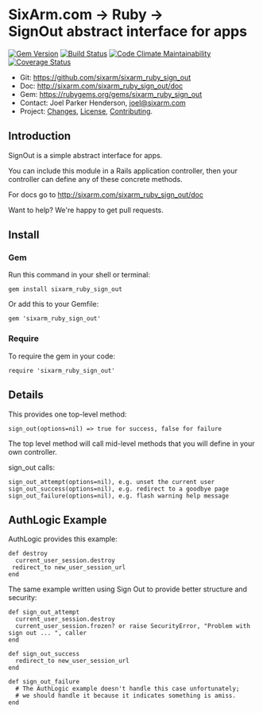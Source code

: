 # SixArm.com → Ruby → <br> SignOut abstract interface for apps

<!--header-open-->

[![Gem Version](https://badge.fury.io/rb/sixarm_ruby_sign_out.svg)](http://badge.fury.io/rb/sixarm_ruby_sign_out)
[![Build Status](https://travis-ci.org/SixArm/sixarm_ruby_sign_out.png)](https://travis-ci.org/SixArm/sixarm_ruby_sign_out)
[![Code Climate Maintainability](https://api.codeclimate.com/v1/badges/2736098eb76bd5ac39f3/maintainability)](https://codeclimate.com/github/SixArm/sixarm_ruby_sign_out/maintainability)
[![Coverage Status](https://coveralls.io/repos/SixArm/sixarm_ruby_sign_out/badge.svg?branch=master&service=github)](https://coveralls.io/github/SixArm/sixarm_ruby_sign_out?branch=master)

* Git: <https://github.com/sixarm/sixarm_ruby_sign_out>
* Doc: <http://sixarm.com/sixarm_ruby_sign_out/doc>
* Gem: <https://rubygems.org/gems/sixarm_ruby_sign_out>
* Contact: Joel Parker Henderson, <joel@sixarm.com>
* Project: [Changes](CHANGES.md), [License](LICENSE.md), [Contributing](CONTRIBUTING.md).

<!--header-shut-->


## Introduction

SignOut is a simple abstract interface for apps.

You can include this module in a Rails application controller,
then your controller can define any of these concrete methods.

For docs go to <http://sixarm.com/sixarm_ruby_sign_out/doc>

Want to help? We're happy to get pull requests.


<!--install-opent-->

## Install

### Gem

Run this command in your shell or terminal:

    gem install sixarm_ruby_sign_out

Or add this to your Gemfile:

    gem 'sixarm_ruby_sign_out'

### Require

To require the gem in your code:

    require 'sixarm_ruby_sign_out'

<!--install-shut-->


## Details

This provides one top-level method:

    sign_out(options=nil) => true for success, false for failure

The top level method will call mid-level methods
that you will define in your own controller.

sign_out calls:

    sign_out_attempt(options=nil), e.g. unset the current user
    sign_out_success(options=nil), e.g. redirect to a goodbye page
    sign_out_failure(options=nil), e.g. flash warning help message


## AuthLogic Example

AuthLogic provides this example:

    def destroy
      current_user_session.destroy
     redirect_to new_user_session_url
    end

The same example written using Sign Out to provide better structure and security:

    def sign_out_attempt
      current_user_session.destroy
      current_user_session.frozen? or raise SecurityError, "Problem with sign out ... ", caller
    end

    def sign_out_success
      redirect_to new_user_session_url
    end

    def sign_out_failure
      # The AuthLogic example doesn't handle this case unfortunately;
      # we should handle it because it indicates something is amiss.
    end
